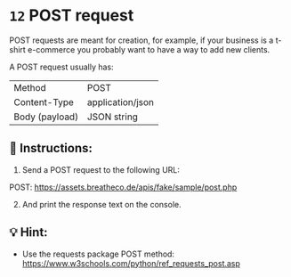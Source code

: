 # `12` POST request

POST requests are meant for creation, for example, if your business is a t-shirt e-commerce you probably want to have a way to add new clients.

A POST request usually has:

| | | 
| ---- | ---- |
| Method | POST |
| Content-Type | application/json |
| Body (payload) | JSON string |

## 📝 Instructions:

1. Send a POST request to the following URL:  

POST: https://assets.breatheco.de/apis/fake/sample/post.php 

2. And print the response text on the console.

## 💡 Hint:

+ Use the requests package POST method: https://www.w3schools.com/python/ref_requests_post.asp

